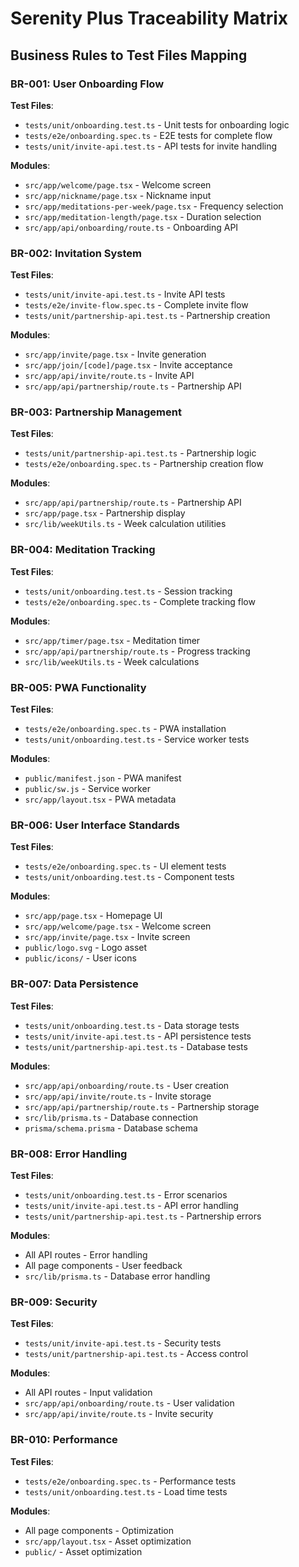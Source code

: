 # Serenity Plus Traceability Matrix

## Business Rules to Test Files Mapping

### BR-001: User Onboarding Flow
**Test Files**:
- `tests/unit/onboarding.test.ts` - Unit tests for onboarding logic
- `tests/e2e/onboarding.spec.ts` - E2E tests for complete flow
- `tests/unit/invite-api.test.ts` - API tests for invite handling

**Modules**:
- `src/app/welcome/page.tsx` - Welcome screen
- `src/app/nickname/page.tsx` - Nickname input
- `src/app/meditations-per-week/page.tsx` - Frequency selection
- `src/app/meditation-length/page.tsx` - Duration selection
- `src/app/api/onboarding/route.ts` - Onboarding API

### BR-002: Invitation System
**Test Files**:
- `tests/unit/invite-api.test.ts` - Invite API tests
- `tests/e2e/invite-flow.spec.ts` - Complete invite flow
- `tests/unit/partnership-api.test.ts` - Partnership creation

**Modules**:
- `src/app/invite/page.tsx` - Invite generation
- `src/app/join/[code]/page.tsx` - Invite acceptance
- `src/app/api/invite/route.ts` - Invite API
- `src/app/api/partnership/route.ts` - Partnership API

### BR-003: Partnership Management
**Test Files**:
- `tests/unit/partnership-api.test.ts` - Partnership logic
- `tests/e2e/onboarding.spec.ts` - Partnership creation flow

**Modules**:
- `src/app/api/partnership/route.ts` - Partnership API
- `src/app/page.tsx` - Partnership display
- `src/lib/weekUtils.ts` - Week calculation utilities

### BR-004: Meditation Tracking
**Test Files**:
- `tests/unit/onboarding.test.ts` - Session tracking
- `tests/e2e/onboarding.spec.ts` - Complete tracking flow

**Modules**:
- `src/app/timer/page.tsx` - Meditation timer
- `src/app/api/partnership/route.ts` - Progress tracking
- `src/lib/weekUtils.ts` - Week calculations

### BR-005: PWA Functionality
**Test Files**:
- `tests/e2e/onboarding.spec.ts` - PWA installation
- `tests/unit/onboarding.test.ts` - Service worker tests

**Modules**:
- `public/manifest.json` - PWA manifest
- `public/sw.js` - Service worker
- `src/app/layout.tsx` - PWA metadata

### BR-006: User Interface Standards
**Test Files**:
- `tests/e2e/onboarding.spec.ts` - UI element tests
- `tests/unit/onboarding.test.ts` - Component tests

**Modules**:
- `src/app/page.tsx` - Homepage UI
- `src/app/welcome/page.tsx` - Welcome screen
- `src/app/invite/page.tsx` - Invite screen
- `public/logo.svg` - Logo asset
- `public/icons/` - User icons

### BR-007: Data Persistence
**Test Files**:
- `tests/unit/onboarding.test.ts` - Data storage tests
- `tests/unit/invite-api.test.ts` - API persistence tests
- `tests/unit/partnership-api.test.ts` - Database tests

**Modules**:
- `src/app/api/onboarding/route.ts` - User creation
- `src/app/api/invite/route.ts` - Invite storage
- `src/app/api/partnership/route.ts` - Partnership storage
- `src/lib/prisma.ts` - Database connection
- `prisma/schema.prisma` - Database schema

### BR-008: Error Handling
**Test Files**:
- `tests/unit/onboarding.test.ts` - Error scenarios
- `tests/unit/invite-api.test.ts` - API error handling
- `tests/unit/partnership-api.test.ts` - Partnership errors

**Modules**:
- All API routes - Error handling
- All page components - User feedback
- `src/lib/prisma.ts` - Database error handling

### BR-009: Security
**Test Files**:
- `tests/unit/invite-api.test.ts` - Security tests
- `tests/unit/partnership-api.test.ts` - Access control

**Modules**:
- All API routes - Input validation
- `src/app/api/onboarding/route.ts` - User validation
- `src/app/api/invite/route.ts` - Invite security

### BR-010: Performance
**Test Files**:
- `tests/e2e/onboarding.spec.ts` - Performance tests
- `tests/unit/onboarding.test.ts` - Load time tests

**Modules**:
- All page components - Optimization
- `src/app/layout.tsx` - Asset optimization
- `public/` - Asset optimization
